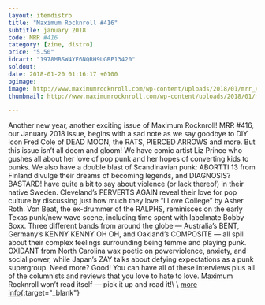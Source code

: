 ```yaml
---
layout: itemdistro
title: "Maximum Rocknroll #416"
subtitle: january 2018
code: MRR #416
category: [zine, distro]
price: "5.50"
idcart: "1978MBSW4YE6NQRH9UGRP13420"
soldout:
date: 2018-01-20 01:16:17 +0100
bgimage:
image: http://www.maximumrocknroll.com/wp-content/uploads/2018/01/mrr_416_cvr.jpg
thumbnail: http://www.maximumrocknroll.com/wp-content/uploads/2018/01/mrr_416_cvr.jpg

---
```


Another new year, another exciting issue of Maximum Rocknroll! MRR #416, our January 2018 issue, begins with a sad note as we say goodbye to DIY icon Fred Cole of DEAD MOON, the RATS, PIERCED ARROWS and more. But this issue isn’t all doom and gloom! We have comic artist Liz Prince who gushes all about her love of pop punk and her hopes of converting kids to punks. We also have a double blast of Scandinavian punk: ABORTTI 13 from Finland divulge their dreams of becoming legends, and DIAGNOSIS? BASTARD! have quite a bit to say about violence (or lack thereof) in their native Sweden. Cleveland’s PERVERTS AGAIN reveal their love for pop culture by discussing just how much they love “I Love College” by Asher Roth. Von Beat, the ex-drummer of the RALPHS, reminisces on the early Texas punk/new wave scene, including time spent with labelmate Bobby Soxx. Three different bands from around the globe — Australia’s BENT, Germany’s KENNY KENNY OH OH, and Oakland’s COMPOSITE — all spill about their complex feelings surrounding being femme and playing punk. OXIDANT from North Carolina wax poetic on powerviolence, anxiety, and social power, while Japan’s ZAY talks about defying expectations as a punk supergroup. Need more? Good! You can have all of these interviews plus all of the columnists and reviews that you love to hate to love. Maximum Rocknroll won’t read itself — pick it up and read it!\\
\\
[more info](http://www.maximumrocknroll.com){:target="_blank"}